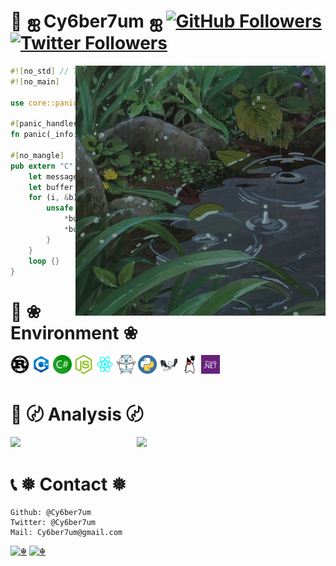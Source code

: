<!--suppress ALL -->

# 👋 ஐ Cy6ber7um ஐ <a href="https://github.com/Cy6ber7um"><img alt="GitHub Followers" src="https://img.shields.io/github/followers/Cy6ber7um?style=flat&logo=github" /></a> <a href="https://twitter.com/Cy6ber7um"><img alt="Twitter Followers" src="https://img.shields.io/twitter/follow/Cy6ber7um?style=flat&logo=twitter" /></a>

<img align="right" width="400" src="./Images/Raining.gif" />

```Rust
#![no_std] // This is a minimal kernel.
#![no_main]

use core::panic::PanicInfo;

#[panic_handler]
fn panic(_info: &PanicInfo) -> ! { loop {} }

#[no_mangle]
pub extern "C" fn _start() -> ! {
    let message = "Hi, I am Enabled Fish!"; // ☬
    let buffer = 0xb8000 as *mut u8;
    for (i, &b) in message.as_bytes().iter().enumerate() {
        unsafe { // ☈
            *buffer.offset(i as isize * 2) = b;
            *buffer.offset(i as isize * 2 + 1) = 0xb;
        }
    }
    loop {}
}
```

# 📕 ❀ Environment ❀

<code><img height="30" width="30" src="./Images/Rust.png"></code>
<code><img height="30" width="30" src="./Images/Cpp.png"></code>
<code><img height="30" width="30" src="./Images/Csharp.png"></code>
<code><img height="30" width="30" src="./Images/Nodejs.png"></code>
<code><img height="30" width="30" src="./Images/Reactjs.png"></code>
<code><img height="30" width="30" src="./Images/Golang.png"></code>
<code><img height="30" width="30" src="./Images/Python.png"></code>
<code><img height="30" width="30" src="./Images/Llvm.png"></code>
<code><img height="30" width="30" src="./Images/Jvm.png"></code>
<code><img height="30" width="30" src="./Images/Dotnet.png"></code>

# 📃 〄 Analysis 〄

<img width="40%" align="left" src="https://github-readme-stats.vercel.app/api?username=Cy6ber7um&include_all_commits=true&role=OWNER,ORGANIZATION_MEMBER&count_private=true&show_icons=true&theme=radical" />
<img width="56%" src="https://github-profile-summary-cards.vercel.app/api/cards/profile-details?username=Cy6ber7um&theme=radical" />

# 📞 ❅ Contact ❅

```text
Github: @Cy6ber7um
Twitter: @Cy6ber7um
Mail: Cy6ber7um@gmail.com
```

[![☬](https://komarev.com/ghpvc/?username=Cy6ber7um&stype=flat)](https://github.com/Cy6ber7um)
[![☬](https://img.shields.io/badge/@Cy6ber7um-%23181717?style=flat&logo=github)](https://github.com/Cy6ber7um)
